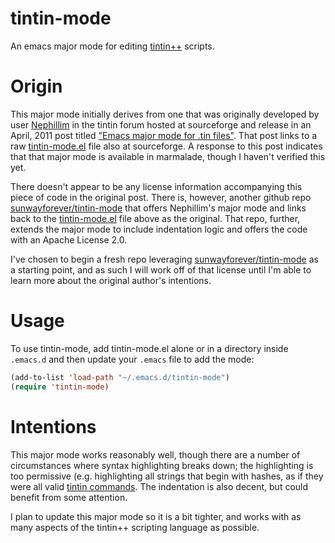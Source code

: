 tintin-mode
===========

An emacs major mode for editing [tintin++][1] scripts.

# Origin

This major mode initially derives from one that was originally developed by user [Nephillim][2] in the tintin forum hosted at sourceforge and release in an April, 2011 post titled ["Emacs major mode for .tin files"][3]. That post links to a raw [tintin-mode.el][4] file also at sourceforge. A response to this post indicates that that major mode is available in marmalade, though I haven't verified this yet.

There doesn't appear to be any license information accompanying this piece of code in the original post. There is, however, another github repo [sunwayforever/tintin-mode][5] that offers Nephillim's major mode and links back to the [tintin-mode.el][4] file above as the original. That repo, further, extends the major mode to include indentation logic and offers the code with an Apache License 2.0.

I've chosen to begin a fresh repo leveraging [sunwayforever/tintin-mode][5] as a starting point, and as such I will work off of that license until I'm able to learn more about the original author's intentions.

# Usage

To use tintin-mode, add tintin-mode.el alone or in a directory inside `.emacs.d` and then update your `.emacs` file to add the mode:

```lisp
(add-to-list 'load-path "~/.emacs.d/tintin-mode")
(require 'tintin-mode)
```

# Intentions

This major mode works reasonably well, though there are a number of circumstances where syntax highlighting breaks down; the highlighting is too permissive (e.g. highlighting all strings that begin with hashes, as if they were all valid [tintin commands][6]. The indentation is also decent, but could benefit from some attention.

I plan to update this major mode so it is a bit tighter, and works with as many aspects of the tintin++ scripting language as possible.

[1]: https://tintin.mudhalla.net/index.php
[2]: https://tintin.sourceforge.io/forum/memberlist.php?mode=viewprofile&u=887&sid=8b1fd8823d0768fca47317d3961d2ffc
[3]: https://tintin.sourceforge.io/forum/viewtopic.php?t=1447#p5500
[4]: http://dawn-e.users.sourceforge.net/tintin-mode.el
[5]: https://github.com/sunwayforever/tintin-mode
[6]: https://tintin.mudhalla.net/manual/
